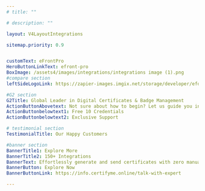 ```yaml
---
# title: ""

# description: ""

layout: V4LayoutIntegrations

sitemap.priority: 0.9


customText: eFrontPro
HeroButtonLinkText: efront-pro
BoxImage: /assets4/images/integrations/integrations image (1).png
#compare section
leftSideLogoLink: https://zapier-images.imgix.net/storage/developer/efd77cdaeba73a8b6c5394ad6b22b31f.png?auto=format&ixlib=react-9.8.0&fit=crop&q=50&w=60&h=60&dpr=1

#G2 section
G2Title: Global Leader in Digital Certificates & Badge Management
ActionButtonAbovetext: Not sure about how to begin? Let us guide you in the right direction!
ActionButtonbelowtext1: Free 10 Credentials
ActionButtonbelowtext2: Exclusive Support

# testimonial section
TestimonialTitle: Our Happy Customers   

#banner section
BannerTitle1: Explore More
BannerTitle2: 150+ Integrations
BannerText: Effortlessly generate and send certificates with zero manual intervention using the most advanced digital credential management software of 2023.
BannerButton: Explore Now
BannerButtonLink: https://info.certifyme.online/talk-with-expert

---
```


